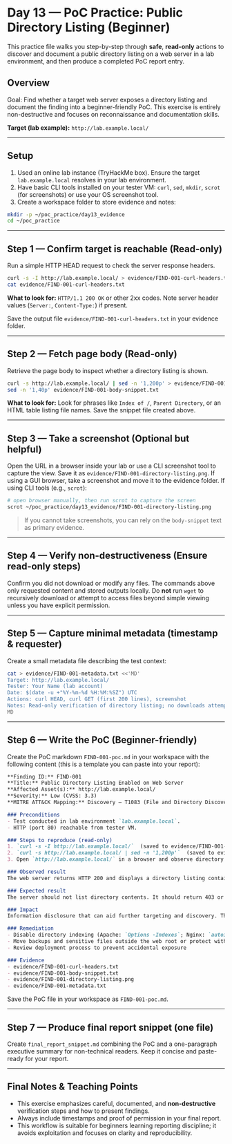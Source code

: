 # Day 13 — PoC Practice: Public Directory Listing (Beginner)

This practice file walks you step-by-step through **safe**, **read-only** actions to discover and document a public directory listing on a web server in a lab environment, and then produce a completed PoC report entry.
## Overview
Goal: Find whether a target web server exposes a directory listing and document the finding into a beginner-friendly PoC. This exercise is entirely non-destructive and focuses on reconnaissance and documentation skills.

**Target (lab example):** `http://lab.example.local/`

---

## Setup 
1. Used an online lab instance (TryHackMe box). Ensure the target `lab.example.local` resolves in your lab environment.
2. Have basic CLI tools installed on your tester VM: `curl`, `sed`, `mkdir`, `scrot` (for screenshots) or use your OS screenshot tool.
3. Create a workspace folder to store evidence and notes:
```bash
mkdir -p ~/poc_practice/day13_evidence
cd ~/poc_practice
```

---

## Step 1 — Confirm target is reachable (Read-only)
Run a simple HTTP HEAD request to check the server response headers.
```bash
curl -s -I http://lab.example.local/ > evidence/FIND-001-curl-headers.txt
cat evidence/FIND-001-curl-headers.txt
```
**What to look for:** `HTTP/1.1 200 OK` or other 2xx codes. Note server header values (`Server:`, `Content-Type:`) if present.

Save the output file `evidence/FIND-001-curl-headers.txt` in your evidence folder.

---

## Step 2 — Fetch page body (Read-only)
Retrieve the page body to inspect whether a directory listing is shown.
```bash
curl -s http://lab.example.local/ | sed -n '1,200p' > evidence/FIND-001-body-snippet.txt
sed -n '1,40p' evidence/FIND-001-body-snippet.txt
```
**What to look for:** Look for phrases like `Index of /`, `Parent Directory`, or an HTML table listing file names. Save the snippet file created above.

---

## Step 3 — Take a screenshot (Optional but helpful)
Open the URL in a browser inside your lab or use a CLI screenshot tool to capture the view. Save it as `evidence/FIND-001-directory-listing.png`.
If using a GUI browser, take a screenshot and move it to the evidence folder. If using CLI tools (e.g., `scrot`):
```bash
# open browser manually, then run scrot to capture the screen
scrot ~/poc_practice/day13_evidence/FIND-001-directory-listing.png
```

> If you cannot take screenshots, you can rely on the `body-snippet` text as primary evidence.

---

## Step 4 — Verify non-destructiveness (Ensure read-only steps)
Confirm you did not download or modify any files. The commands above only requested content and stored outputs locally. Do **not** run `wget` to recursively download or attempt to access files beyond simple viewing unless you have explicit permission.

---

## Step 5 — Capture minimal metadata (timestamp & requester)
Create a small metadata file describing the test context:
```bash
cat > evidence/FIND-001-metadata.txt <<'MD'
Target: http://lab.example.local/
Tester: Your Name (lab account)
Date: $(date -u +"%Y-%m-%d %H:%M:%SZ") UTC
Actions: curl HEAD, curl GET (first 200 lines), screenshot
Notes: Read-only verification of directory listing; no downloads attempted.
MD
```

---

## Step 6 — Write the PoC (Beginner-friendly)
Create the PoC markdown `FIND-001-poc.md` in your workspace with the following content (this is a template you can paste into your report):

```markdown
**Finding ID:** FIND-001
**Title:** Public Directory Listing Enabled on Web Server
**Affected Asset(s):** http://lab.example.local/
**Severity:** Low (CVSS: 3.3)
**MITRE ATT&CK Mapping:** Discovery — T1083 (File and Directory Discovery)

### Preconditions
- Test conducted in lab environment `lab.example.local`.
- HTTP (port 80) reachable from tester VM.

### Steps to reproduce (read-only)
1. `curl -s -I http://lab.example.local/`  (saved to evidence/FIND-001-curl-headers.txt)
2. `curl -s http://lab.example.local/ | sed -n '1,200p'`  (saved to evidence/FIND-001-body-snippet.txt)
3. Open `http://lab.example.local/` in a browser and observe directory listing (screenshot saved as evidence/FIND-001-directory-listing.png)

### Observed result
The web server returns HTTP 200 and displays a directory listing containing filenames such as `backup.tar.gz`, `config.yml`, `logs/`, and `secrets/` (see evidence files). No files were downloaded or modified.

### Expected result
The server should not list directory contents. It should return 403 or serve a default index page without revealing file names.

### Impact
Information disclosure that can aid further targeting and discovery. The presence of names like `secrets/` increases risk and warrants further investigation in controlled conditions.

### Remediation
- Disable directory indexing (Apache: `Options -Indexes`; Nginx: `autoindex off;`)
- Move backups and sensitive files outside the web root or protect with authentication
- Review deployment process to prevent accidental exposure

### Evidence
- evidence/FIND-001-curl-headers.txt
- evidence/FIND-001-body-snippet.txt
- evidence/FIND-001-directory-listing.png
- evidence/FIND-001-metadata.txt
```

Save the PoC file in your workspace as `FIND-001-poc.md`.

---

## Step 7 — Produce final report snippet (one file)
Create `final_report_snippet.md` combining the PoC and a one-paragraph executive summary for non-technical readers. Keep it concise and paste-ready for your report.

---

## Final Notes & Teaching Points
- This exercise emphasizes careful, documented, and **non-destructive** verification steps and how to present findings.  
- Always include timestamps and proof of permission in your final report.  
- This workflow is suitable for beginners learning reporting discipline; it avoids exploitation and focuses on clarity and reproducibility.


